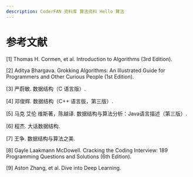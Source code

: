 ```yaml
---
description: CoderFAN 资料库 算法资料 Hello 算法
---
```


# 参考文献

[1] Thomas H. Cormen, et al. Introduction to Algorithms (3rd Edition).

[2] Aditya Bhargava. Grokking Algorithms: An Illustrated Guide for Programmers and Other Curious People (1st Edition).

[3] 严蔚敏. 数据结构（C 语言版）.

[4] 邓俊辉. 数据结构（C++ 语言版，第三版）.

[5] 马克 艾伦 维斯著，陈越译. 数据结构与算法分析：Java语言描述（第三版）.

[6] 程杰. 大话数据结构.

[7] 王争. 数据结构与算法之美.

[8] Gayle Laakmann McDowell. Cracking the Coding Interview: 189 Programming Questions and Solutions (6th Edition). 

[9] Aston Zhang, et al. Dive into Deep Learning.
